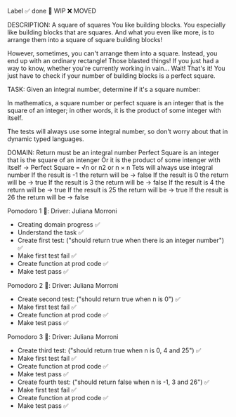 Label
✅ done 🚧 WIP ❌ MOVED

DESCRIPTION:
A square of squares
You like building blocks. You especially like building blocks that are squares. And what you even like more, is to arrange them into a square of square building blocks!

However, sometimes, you can't arrange them into a square. Instead, you end up with an ordinary rectangle! Those blasted things! If you just had a way to know, whether you're currently working in vain… Wait! That's it! You just have to check if your number of building blocks is a perfect square.

TASK:
Given an integral number, determine if it's a square number:

In mathematics, a square number or perfect square is an integer that is the square of an integer; in other words, it is the product of some integer with itself.

The tests will always use some integral number, so don't worry about that in dynamic typed languages.

DOMAIN:
Return must be an integral number
Perfect Square is an integer that is the square of an intenger 
Or it is the product of some intenger with itself
-> Perfect Square = √n or n2 or n × n
Tets will always use integral number
If the result is -1 the return will be -> false
If the result is 0 the return will be -> true
If the result is 3 the return will be -> false
If the result is 4 the return will be -> true
If the result is 25 the return will be -> true
If the result is 26 the return will be -> false

Pomodoro 1 🍅: Driver: Juliana Morroni
- Creating domain progress ✅
- Understand the task ✅
- Create first test: ("should return true when there is an integer number") ✅
- Make first test fail ✅
- Create function at prod code ✅
- Make test pass ✅

Pomodoro 2 🍅: Driver: Juliana Morroni
- Create second test: ("should return true when n is 0") ✅
- Make first test fail ✅
- Create function at prod code ✅
- Make test pass ✅

Pomodoro 3 🍅: Driver: Juliana Morroni
- Create third test: ("should return true when n is 0, 4 and 25") ✅
- Make first test fail ✅
- Create function at prod code ✅
- Make test pass ✅
- Create fourth test: ("should return false when n is -1, 3 and 26") ✅
- Make first test fail ✅
- Create function at prod code ✅
- Make test pass ✅